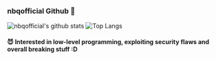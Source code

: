 ### nbqofficial Github 👋
![nbqofficial's github stats](https://github-readme-stats.vercel.app/api?username=nbqofficial&show_icons=true&hide_border=false&count_private=true&theme=tokyonight)
![Top Langs](https://github-readme-stats.vercel.app/api/top-langs/?username=nbqofficial&layout=compact&theme=tokyonight)
#### 😈 Interested in low-level programming, exploiting security flaws and overall breaking stuff :D

